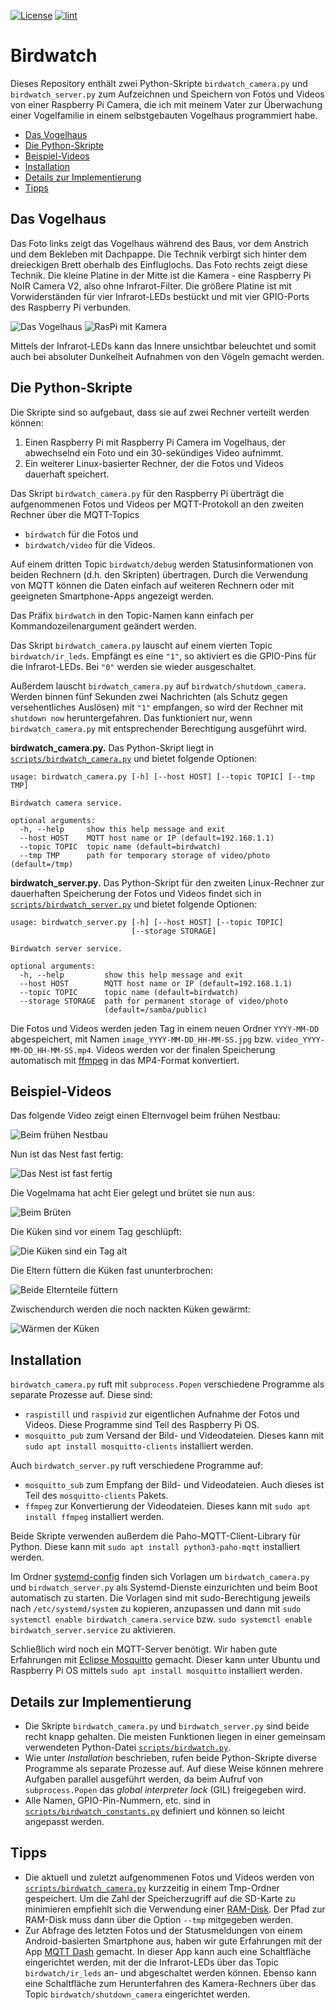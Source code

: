 [![License](https://img.shields.io/badge/license-Apache%202-blue.svg)](LICENSE)
[![lint](https://github.com/elias-lange/birdwatch/actions/workflows/lint.yml/badge.svg)](https://github.com/elias-lange/birdwatch/actions/workflows/lint.yml)

# Birdwatch

Dieses Repository enthält zwei Python-Skripte `birdwatch_camera.py` und `birdwatch_server.py` zum Aufzeichnen und Speichern von Fotos und Videos von einer Raspberry Pi Camera, die ich mit meinem Vater zur Überwachung einer Vogelfamilie in einem selbstgebauten Vogelhaus programmiert habe.

* [Das Vogelhaus](#das-vogelhaus)
* [Die Python-Skripte](#die-python-skripte)
* [Beispiel-Videos](#beispiel-videos)
* [Installation](#installation)
* [Details zur Implementierung](#details-zur-implementierung)
* [Tipps](#tipps)

## Das Vogelhaus

Das Foto links zeigt das Vogelhaus während des Baus, vor dem Anstrich und dem Bekleben mit Dachpappe. Die Technik verbirgt sich hinter dem dreieckigen Brett oberhalb des Einfluglochs. Das Foto rechts zeigt diese Technik. Die kleine Platine in der Mitte ist die Kamera - eine Raspberry Pi NoIR Camera V2, also ohne Infrarot-Filter. Die größere Platine ist mit Vorwiderständen für vier Infrarot-LEDs bestückt und mit vier GPIO-Ports des Raspberry Pi verbunden.

![Das Vogelhaus](doc/birdhouse.jpg) ![RasPi mit Kamera](doc/raspi_with_camera.jpg)

Mittels der Infrarot-LEDs kann das Innere unsichtbar beleuchtet und somit auch bei absoluter Dunkelheit Aufnahmen von den Vögeln gemacht werden.

## Die Python-Skripte

Die Skripte sind so aufgebaut, dass sie auf zwei Rechner verteilt werden können:

1. Einen Raspberry Pi mit Raspberry Pi Camera im Vogelhaus, der abwechselnd ein Foto und ein 30-sekündiges Video aufnimmt.
2. Ein weiterer Linux-basierter Rechner, der die Fotos und Videos dauerhaft speichert.

Das Skript `birdwatch_camera.py` für den Raspberry Pi überträgt die aufgenommenen Fotos und Videos per MQTT-Protokoll an den zweiten Rechner über die MQTT-Topics

* `birdwatch` für die Fotos und
* `birdwatch/video` für die Videos.

Auf einem dritten Topic `birdwatch/debug` werden Statusinformationen von beiden Rechnern (d.h. den Skripten) übertragen. Durch die Verwendung von MQTT können die Daten einfach auf weiteren Rechnern oder mit geeigneten Smartphone-Apps angezeigt werden.

Das Präfix `birdwatch` in den Topic-Namen kann einfach per Kommandozeilenargument geändert werden.

Das Skript `birdwatch_camera.py` lauscht auf einem vierten Topic `birdwatch/ir_leds`. Empfängt es eine `"1"`, so aktiviert es die GPIO-Pins für die Infrarot-LEDs. Bei `"0"` werden sie wieder ausgeschaltet.

Außerdem lauscht `birdwatch_camera.py` auf `birdwatch/shutdown_camera`. Werden binnen fünf Sekunden zwei Nachrichten (als Schutz gegen versehentliches Auslösen) mit `"1"` empfangen, so wird der Rechner mit `shutdown now` heruntergefahren. Das funktioniert nur, wenn `birdwatch_camera.py` mit entsprechender Berechtigung ausgeführt wird.

**birdwatch_camera.py.** Das Python-Skript liegt in [`scripts/birdwatch_camera.py`](scripts/birdwatch_camera.py) und bietet folgende Optionen:

```
usage: birdwatch_camera.py [-h] [--host HOST] [--topic TOPIC] [--tmp TMP]

Birdwatch camera service.

optional arguments:
  -h, --help     show this help message and exit
  --host HOST    MQTT host name or IP (default=192.168.1.1)
  --topic TOPIC  topic name (default=birdwatch)
  --tmp TMP      path for temporary storage of video/photo (default=/tmp)
```

**birdwatch_server.py.** Das Python-Skript für den zweiten Linux-Rechner zur dauerhaften Speicherung der Fotos und Videos findet sich in [`scripts/birdwatch_server.py`](scripts/birdwatch_server.py) und bietet folgende Optionen:

```
usage: birdwatch_server.py [-h] [--host HOST] [--topic TOPIC]
                           [--storage STORAGE]

Birdwatch server service.

optional arguments:
  -h, --help         show this help message and exit
  --host HOST        MQTT host name or IP (default=192.168.1.1)
  --topic TOPIC      topic name (default=birdwatch)
  --storage STORAGE  path for permanent storage of video/photo
                     (default=/samba/public)
```

Die Fotos und Videos werden jeden Tag in einem neuen Ordner `YYYY-MM-DD` abgespeichert, mit Namen `image_YYYY-MM-DD_HH-MM-SS.jpg` bzw. `video_YYYY-MM-DD_HH-MM-SS.mp4`. Videos werden vor der finalen Speicherung automatisch mit [ffmpeg](https://www.ffmpeg.org/) in das MP4-Format konvertiert.

## Beispiel-Videos

Das folgende Video zeigt einen Elternvogel beim frühen Nestbau:

![Beim frühen Nestbau](doc/early_nest_building.gif)

Nun ist das Nest fast fertig:

![Das Nest ist fast fertig](doc/late_nest_building.gif)

Die Vogelmama hat acht Eier gelegt und brütet sie nun aus:

![Beim Brüten](doc/breeding.gif)

Die Küken sind vor einem Tag geschlüpft:

![Die Küken sind ein Tag alt](doc/one_day_old_baby_birds.gif)

Die Eltern füttern die Küken fast ununterbrochen:

![Beide Elternteile füttern](doc/feeding_by_both_parents.gif)

Zwischendurch werden die noch nackten Küken gewärmt:

![Wärmen der Küken](doc/warming_the_baby_birds.gif)

## Installation

`birdwatch_camera.py` ruft mit `subprocess.Popen` verschiedene Programme als separate Prozesse auf. Diese sind:

* `raspistill` und `raspivid` zur eigentlichen Aufnahme der Fotos und Videos. Diese Programme sind Teil des Raspberry Pi OS.
* `mosquitto_pub` zum Versand der Bild- und Videodateien. Dieses kann mit `sudo apt install mosquitto-clients` installiert werden.

Auch `birdwatch_server.py` ruft verschiedene Programme auf:

* `mosquitto_sub` zum Empfang der Bild- und Videodateien. Auch dieses ist Teil des `mosquitto-clients` Pakets.
* `ffmpeg` zur Konvertierung der Videodateien. Dieses kann mit `sudo apt install ffmpeg` installiert werden.

Beide Skripte verwenden außerdem die Paho-MQTT-Client-Library für Python. Diese kann mit `sudo apt install python3-paho-mqtt` installiert werden.

Im Ordner [systemd-config](systemd-config/) finden sich Vorlagen um `birdwatch_camera.py` und `birdwatch_server.py` als Systemd-Dienste einzurichten und beim Boot automatisch zu starten. Die Vorlagen sind mit sudo-Berechtigung jeweils nach `/etc/systemd/system` zu kopieren, anzupassen und dann mit `sudo systemctl enable birdwatch_camera.service` bzw. `sudo systemctl enable birdwatch_server.service` zu aktivieren.

Schließlich wird noch ein MQTT-Server benötigt. Wir haben gute Erfahrungen mit [Eclipse Mosquitto](https://mosquitto.org/) gemacht. Dieser kann unter Ubuntu und Raspberry Pi OS mittels `sudo apt install mosquitto` installiert werden.

## Details zur Implementierung

* Die Skripte `birdwatch_camera.py` und `birdwatch_server.py` sind beide recht knapp gehalten. Die meisten Funktionen liegen in einer gemeinsam verwendeten Python-Datei [`scripts/birdwatch.py`](scripts/birdwatch.py).
* Wie unter *Installation* beschrieben, rufen beide Python-Skripte diverse Programme als separate Prozesse auf. Auf diese Weise können mehrere Aufgaben parallel ausgeführt werden, da beim Aufruf von `subprocess.Popen` das _global interpreter lock_ (GIL) freigegeben wird.
* Alle Namen, GPIO-Pin-Nummern, etc. sind in [`scripts/birdwatch_constants.py`](scripts/birdwatch_constants.py) definiert und können so leicht angepasst werden.

## Tipps

* Die aktuell und zuletzt aufgenommenen Fotos und Videos werden von [`scripts/birdwatch_camera.py`](scripts/birdwatch_camera.py) kurzzeitig in einem Tmp-Ordner gespeichert. Um die Zahl der Speicherzugriff auf die SD-Karte zu minimieren empfiehlt sich die Verwendung einer [RAM-Disk](https://wiki.ubuntuusers.de/RAM-Disk_erstellen/). Der Pfad zur RAM-Disk muss dann über die Option `--tmp` mitgegeben werden.
* Zur Abfrage des letzten Fotos und der Statusmeldungen von einem Android-basierten Smartphone aus, haben wir gute Erfahrungen mit der App [MQTT Dash](https://play.google.com/store/apps/details?id=net.routix.mqttdash) gemacht. In dieser App kann auch eine Schaltfläche eingerichtet werden, mit der die Infrarot-LEDs über das Topic `birdwatch/ir_leds` an- und abgeschaltet werden können. Ebenso kann eine Schaltfläche zum Herunterfahren des Kamera-Rechners über das Topic `birdwatch/shutdown_camera` eingerichtet werden.

